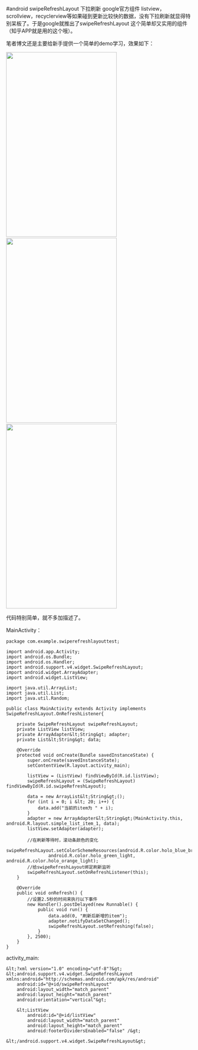 #android swipeRefreshLayout 下拉刷新 google官方组件
listview，scrollview，recyclerview等如果碰到更新比较快的数据，没有下拉刷新就显得特别呆板了。于是google就推出了swipeRefreshLayout 这个简单却又实用的组件（知乎APP就是用的这个哦）。

 

笔者博文还是主要给新手提供一个简单的demo学习，效果如下：

 

<img src="https://img-blog.csdn.net/20160104094949383?watermark/2/text/aHR0cDovL2Jsb2cuY3Nkbi5uZXQv/font/5a6L5L2T/fontsize/400/fill/I0JBQkFCMA==/dissolve/70/gravity/Center" width="300" height="500" alt=""> <img src="https://img-blog.csdn.net/20160104094953295?watermark/2/text/aHR0cDovL2Jsb2cuY3Nkbi5uZXQv/font/5a6L5L2T/fontsize/400/fill/I0JBQkFCMA==/dissolve/70/gravity/Center" width="300" height="500" alt=""> <img src="https://img-blog.csdn.net/20160104094959719?watermark/2/text/aHR0cDovL2Jsb2cuY3Nkbi5uZXQv/font/5a6L5L2T/fontsize/400/fill/I0JBQkFCMA==/dissolve/70/gravity/Center" width="300" height="500" alt=""> 

 

代码特别简单，就不多加描述了。

 

MainActivity：



```
package com.example.swiperefreshlayouttest;

import android.app.Activity;
import android.os.Bundle;
import android.os.Handler;
import android.support.v4.widget.SwipeRefreshLayout;
import android.widget.ArrayAdapter;
import android.widget.ListView;

import java.util.ArrayList;
import java.util.List;
import java.util.Random;

public class MainActivity extends Activity implements SwipeRefreshLayout.OnRefreshListener{

    private SwipeRefreshLayout swipeRefreshLayout;
    private ListView listView;
    private ArrayAdapter&lt;String&gt; adapter;
    private List&lt;String&gt; data;

    @Override
    protected void onCreate(Bundle savedInstanceState) {
        super.onCreate(savedInstanceState);
        setContentView(R.layout.activity_main);

        listView = (ListView) findViewById(R.id.listView);
        swipeRefreshLayout = (SwipeRefreshLayout) findViewById(R.id.swipeRefreshLayout);

        data = new ArrayList&lt;String&gt;();
        for (int i = 0; i &lt; 20; i++) {
            data.add("当前的item为 " + i);
        }
        adapter = new ArrayAdapter&lt;String&gt;(MainActivity.this, android.R.layout.simple_list_item_1, data);
        listView.setAdapter(adapter);

        //在刷新等待时，滚动条颜色的变化
        swipeRefreshLayout.setColorSchemeResources(android.R.color.holo_blue_bright,
                android.R.color.holo_green_light, android.R.color.holo_orange_light);
        //给swipeRefreshLayout绑定刷新监听
        swipeRefreshLayout.setOnRefreshListener(this);
    }

    @Override
    public void onRefresh() {
        //设置2.5秒的时间来执行以下事件
        new Handler().postDelayed(new Runnable() {
            public void run() {
                data.add(0, "刷新后新增的item");
                adapter.notifyDataSetChanged();
                swipeRefreshLayout.setRefreshing(false);
            }
        }, 2500);
    }
}

```



activity_main:



```
&lt;?xml version="1.0" encoding="utf-8"?&gt;
&lt;android.support.v4.widget.SwipeRefreshLayout xmlns:android="http://schemas.android.com/apk/res/android"
    android:id="@+id/swipeRefreshLayout"
    android:layout_width="match_parent"
    android:layout_height="match_parent"
    android:orientation="vertical"&gt;

    &lt;ListView
        android:id="@+id/listView"
        android:layout_width="match_parent"
        android:layout_height="match_parent"
        android:footerDividersEnabled="false" /&gt;

&lt;/android.support.v4.widget.SwipeRefreshLayout&gt;
```



 